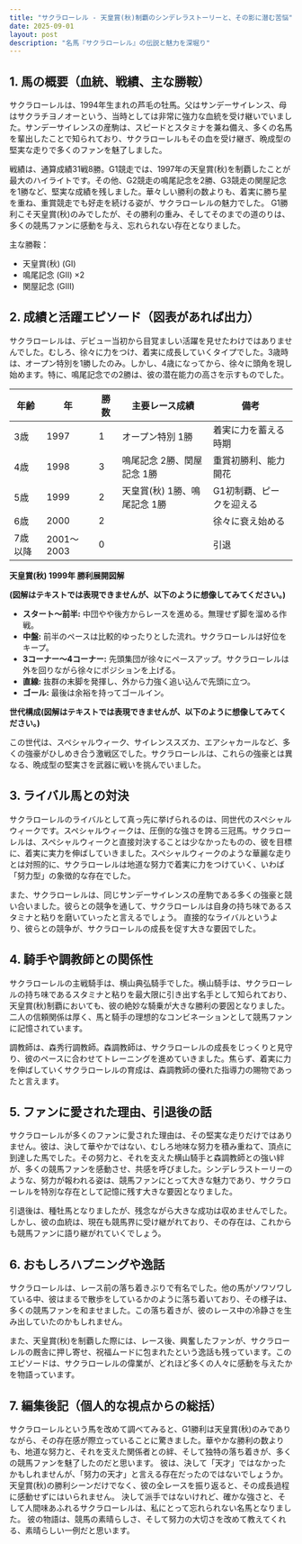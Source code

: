 ```yaml
---
title: "サクラローレル - 天皇賞(秋)制覇のシンデレラストーリーと、その影に潜む苦悩"
date: 2025-09-01
layout: post
description: "名馬『サクラローレル』の伝説と魅力を深堀り"
---
```


## 1. 馬の概要（血統、戦績、主な勝鞍）

サクラローレルは、1994年生まれの芦毛の牡馬。父はサンデーサイレンス、母はサクラチヨノオーという、当時としては非常に強力な血統を受け継いでいました。サンデーサイレンスの産駒は、スピードとスタミナを兼ね備え、多くの名馬を輩出したことで知られており、サクラローレルもその血を受け継ぎ、晩成型の堅実な走りで多くのファンを魅了しました。

戦績は、通算成績31戦8勝。G1競走では、1997年の天皇賞(秋)を制覇したことが最大のハイライトです。その他、G2競走の鳴尾記念を2勝、G3競走の関屋記念を1勝など、堅実な成績を残しました。華々しい勝利の数よりも、着実に勝ち星を重ね、重賞競走でも好走を続ける姿が、サクラローレルの魅力でした。  G1勝利こそ天皇賞(秋)のみでしたが、その勝利の重み、そしてそのまでの道のりは、多くの競馬ファンに感動を与え、忘れられない存在となりました。


主な勝鞍：
* 天皇賞(秋) (GI)
* 鳴尾記念 (GII) ×2
* 関屋記念 (GIII)


## 2. 成績と活躍エピソード（図表があれば出力）

サクラローレルは、デビュー当初から目覚ましい活躍を見せたわけではありませんでした。むしろ、徐々に力をつけ、着実に成長していくタイプでした。3歳時は、オープン特別を1勝したのみ。しかし、4歳になってから、徐々に頭角を現し始めます。特に、鳴尾記念での2勝は、彼の潜在能力の高さを示すものでした。

| 年齢 | 年 | 勝数 | 主要レース成績 | 備考 |
|---|---|---|---|---|
| 3歳 | 1997 | 1 | オープン特別 1勝 |  着実に力を蓄える時期 |
| 4歳 | 1998 | 3 | 鳴尾記念 2勝、関屋記念 1勝 | 重賞初勝利、能力開花 |
| 5歳 | 1999 | 2 | 天皇賞(秋) 1勝、鳴尾記念 1勝 | G1初制覇、ピークを迎える |
| 6歳 | 2000 | 2 |  |  徐々に衰え始める |
| 7歳以降 | 2001～2003 | 0 |  |  引退 |

**天皇賞(秋) 1999年 勝利展開図解**

**(図解はテキストでは表現できませんが、以下のように想像してみてください。)**

* **スタート～前半:** 中団やや後方からレースを進める。無理せず脚を溜める作戦。
* **中盤:** 前半のペースは比較的ゆったりとした流れ。サクラローレルは好位をキープ。
* **3コーナー～4コーナー:** 先頭集団が徐々にペースアップ。サクラローレルは外を回りながら徐々にポジションを上げる。
* **直線:**  抜群の末脚を発揮し、外から力強く追い込んで先頭に立つ。
* **ゴール:**  最後は余裕を持ってゴールイン。


**世代構成(図解はテキストでは表現できませんが、以下のように想像してみてください。)**

この世代は、スペシャルウィーク、サイレンススズカ、エアシャカールなど、多くの強豪がひしめき合う激戦区でした。サクラローレルは、これらの強豪とは異なる、晩成型の堅実さを武器に戦いを挑んでいました。


## 3. ライバル馬との対決

サクラローレルのライバルとして真っ先に挙げられるのは、同世代のスペシャルウィークです。スペシャルウィークは、圧倒的な強さを誇る三冠馬。サクラローレルは、スペシャルウィークと直接対決することは少なかったものの、彼を目標に、着実に実力を伸ばしていきました。スペシャルウィークのような華麗な走りとは対照的に、サクラローレルは地道な努力で着実に力をつけていく、いわば「努力型」の象徴的な存在でした。

また、サクラローレルは、同じサンデーサイレンスの産駒である多くの強豪と競い合いました。彼らとの競争を通して、サクラローレルは自身の持ち味であるスタミナと粘りを磨いていったと言えるでしょう。  直接的なライバルというより、彼らとの競争が、サクラローレルの成長を促す大きな要因でした。


## 4. 騎手や調教師との関係性

サクラローレルの主戦騎手は、横山典弘騎手でした。横山騎手は、サクラローレルの持ち味であるスタミナと粘りを最大限に引き出す名手として知られており、天皇賞(秋)制覇においても、彼の絶妙な騎乗が大きな勝利の要因となりました。二人の信頼関係は厚く、馬と騎手の理想的なコンビネーションとして競馬ファンに記憶されています。

調教師は、森秀行調教師。森調教師は、サクラローレルの成長をじっくりと見守り、彼のペースに合わせてトレーニングを進めていきました。焦らず、着実に力を伸ばしていくサクラローレルの育成は、森調教師の優れた指導力の賜物であったと言えます。


## 5. ファンに愛された理由、引退後の話

サクラローレルが多くのファンに愛された理由は、その堅実な走りだけではありません。彼は、決して華やかではない、むしろ地味な努力を積み重ねて、頂点に到達した馬でした。その努力と、それを支えた横山騎手と森調教師との強い絆が、多くの競馬ファンを感動させ、共感を呼びました。シンデレラストーリーのような、努力が報われる姿は、競馬ファンにとって大きな魅力であり、サクラローレルを特別な存在として記憶に残す大きな要因となりました。

引退後は、種牡馬となりましたが、残念ながら大きな成功は収めませんでした。しかし、彼の血統は、現在も競馬界に受け継がれており、その存在は、これからも競馬ファンに語り継がれていくでしょう。


## 6. おもしろハプニングや逸話

サクラローレルは、レース前の落ち着きぶりで有名でした。他の馬がソワソワしている中、彼はまるで散歩をしているかのように落ち着いており、その様子は、多くの競馬ファンを和ませました。この落ち着きが、彼のレース中の冷静さを生み出していたのかもしれません。

また、天皇賞(秋)を制覇した際には、レース後、興奮したファンが、サクラローレルの厩舎に押し寄せ、祝福ムードに包まれたという逸話も残っています。このエピソードは、サクラローレルの偉業が、どれほど多くの人々に感動を与えたかを物語っています。


## 7. 編集後記（個人的な視点からの総括）

サクラローレルという馬を改めて調べてみると、G1勝利は天皇賞(秋)のみでありながら、その存在感が際立っていることに驚きました。華やかな勝利の数よりも、地道な努力と、それを支えた関係者との絆、そして独特の落ち着きが、多くの競馬ファンを魅了したのだと思います。  彼は、決して「天才」ではなかったかもしれませんが、「努力の天才」と言える存在だったのではないでしょうか。  天皇賞(秋)の勝利シーンだけでなく、彼の全レースを振り返ると、その成長過程に感動せずにはいられません。  決して派手ではないけれど、確かな強さと、そして人間味あふれるサクラローレルは、私にとって忘れられない名馬となりました。  彼の物語は、競馬の素晴らしさ、そして努力の大切さを改めて教えてくれる、素晴らしい一例だと思います。
